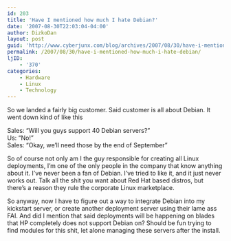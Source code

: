 ```yaml
---
id: 203
title: 'Have I mentioned how much I hate Debian?'
date: '2007-08-30T22:03:04-04:00'
author: DizkoDan
layout: post
guid: 'http://www.cyberjunx.com/blog/archives/2007/08/30/have-i-mentioned-how-much-i-hate-debian/'
permalink: /2007/08/30/have-i-mentioned-how-much-i-hate-debian/
ljID:
    - '370'
categories:
    - Hardware
    - Linux
    - Technology
---
```


So we landed a fairly big customer. Said customer is all about Debian. It went down kind of like this

Sales: “Will you guys support 40 Debian servers?”  
Us: “No!”  
Sales: “Okay, we’ll need those by the end of September”

So of course not only am I the guy responsible for creating all Linux deployments, I’m one of the only people in the company that know anything about it. I’ve never been a fan of Debian. I’ve tried to like it, and it just never works out. Talk all the shit you want about Red Hat based distros, but there’s a reason they rule the corporate Linux marketplace.

So anyway, now I have to figure out a way to integrate Debian into my kickstart server, or create another deployment server using their lame ass FAI. And did I mention that said deployments will be happening on blades that HP completely does not support Debian on? Should be fun trying to find modules for this shit, let alone managing these servers after the install.